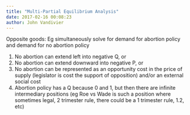 ```yaml
---
title: "Multi-Partial Equilibrium Analysis"
date: 2017-02-16 00:08:23
author: John Vandivier
---
```




Opposite goods: Eg simultaneously solve for demand for abortion policy and demand for no abortion policy
<ol>
 	<li>No abortion can extend left into negative Q, or</li>
 	<li>No abortion can extend downward into negative P, or</li>
 	<li>No abortion can be represented as an opportunity cost in the price of supply (legislator is cost the support of opposition) and/or an external social cost</li>
 	<li>Abortion policy has a Q because 0 and 1, but then there are infinite intermediary positions (eg Roe vs Wade is such a position where sometimes legal, 2 trimester rule, there could be a 1 trimester rule, 1.2, etc)</li>
</ol>